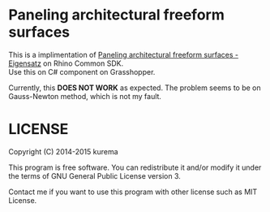 # Paneling architectural freeform surfaces
This is a implimentation of [Paneling architectural freeform surfaces - Eigensatz](http://infoscience.epfl.ch/record/149373/files/eigensatz_2010_PAF.pdf) on Rhino Common SDK.  
Use this on C# component on Grasshopper.

Currently, this **DOES NOT WORK** as expected. The problem seems to be on Gauss-Newton method, which is not my fault.
# LICENSE
Copyright (C) 2014-2015  kurema

This program is free software. You can redistribute it and/or modify it under the terms of GNU General Public License version 3.

Contact me if you want to use this program with other license such as MIT License.
